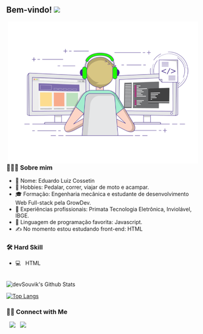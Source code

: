 <h2> Bem-vindo!  <img src="https://c.tenor.com/KjVxfRrrncUAAAAd/matrix.gif" width="75"></h2>
<img align="right" alt="GIF" src="https://raw.githubusercontent.com/devSouvik/devSouvik/master/gif3.gif" width="500"/>

<h3> 👨🏻‍💻 Sobre mim </h3>

- 🔭 Nome: Eduardo Luiz Cossetin
- 🤔 Hobbies: Pedalar, correr, viajar de moto e acampar.
- 🎓 Formação: Engenharia mecânica e estudante de desenvolvimento Web Full-stack pela GrowDev.
- 💼 Experiências profissionais: Primata Tecnologia Eletrônica, Inviolável, IBGE.
- 🌱 Linguagem de programação favorita: Javascript.
- ✍️ No momento estou estudando front-end: HTML

<h3>🛠 Hard Skill</h3>

- 💻 &nbsp; HTML 

<br>


<img align="center" src="https://github-readme-stats.vercel.app/api?username=eduardo-cossetin&include_all_commits=true&count_private=true&show_icons=true&line_height=20&title_color=7A7ADB&icon_color=2234AE&text_color=D3D3D3&bg_color=0,000000,130F40" alt="devSouvik's Github Stats">

</br>


[![Top Langs](https://github-readme-stats.vercel.app/api/top-langs/?username=eduardo-cossetin&layout=compact&text_color=daf7dc&bg_color=151515)](https://github.com/eduardo-cossetin/github-readme-stats)

<h3> 🤝🏻 Connect with Me </h3>


&nbsp; <a href="https://www.linkedin.com/in/eduardo-cossetin-2a5657234/" target="_blank" rel="noopener noreferrer"><img src="https://img.icons8.com/plasticine/100/000000/linkedin.png" width="50" /></a>
&nbsp; <a href="mailto:eduardocossetin@gmail.com" target="_blank" rel="noopener noreferrer"><img src="https://img.icons8.com/plasticine/100/000000/gmail.png"  width="50" /></a>
</p>


